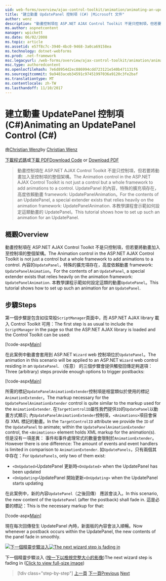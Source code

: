 ```yaml
---
uid: web-forms/overview/ajax-control-toolkit/animation/animating-an-updatepanel-control-cs
title: "建立動畫 UpdatePanel 控制項 (C#) |Microsoft 文件"
author: wenz
description: "動畫控制項在 ASP.NET AJAX Control Toolkit 不是只控制項，但若要將動畫加入至控制項的整個架構。 內容..."
ms.author: aspnetcontent
manager: wpickett
ms.date: 06/02/2008
ms.topic: article
ms.assetid: e57f8c7c-3940-4bc0-9468-3a0ca69158ea
ms.technology: dotnet-webforms
ms.prod: .net-framework
msc.legacyurl: /web-forms/overview/ajax-control-toolkit/animation/animating-an-updatepanel-control-cs
msc.type: authoredcontent
ms.openlocfilehash: 7e6d8954d2ec886994cdd723121e540b471131f6
ms.sourcegitcommit: 9a9483aceb34591c97451997036a9120c3fe2baf
ms.translationtype: MT
ms.contentlocale: zh-TW
ms.lasthandoff: 11/10/2017
---
```

<a name="animating-an-updatepanel-control-c"></a><span data-ttu-id="f90f2-104">建立動畫 UpdatePanel 控制項 (C#)</span><span class="sxs-lookup"><span data-stu-id="f90f2-104">Animating an UpdatePanel Control (C#)</span></span>
====================
<span data-ttu-id="f90f2-105">由[Christian Wenz](https://github.com/wenz)</span><span class="sxs-lookup"><span data-stu-id="f90f2-105">by [Christian Wenz](https://github.com/wenz)</span></span>

<span data-ttu-id="f90f2-106">[下載程式碼](http://download.microsoft.com/download/9/3/f/93f8daea-bebd-4821-833b-95205389c7d0/UpdatePanelAnimation1.cs.zip)或[下載 PDF](http://download.microsoft.com/download/b/6/a/b6ae89ee-df69-4c87-9bfb-ad1eb2b23373/updatepanelanimation1CS.pdf)</span><span class="sxs-lookup"><span data-stu-id="f90f2-106">[Download Code](http://download.microsoft.com/download/9/3/f/93f8daea-bebd-4821-833b-95205389c7d0/UpdatePanelAnimation1.cs.zip) or [Download PDF](http://download.microsoft.com/download/b/6/a/b6ae89ee-df69-4c87-9bfb-ad1eb2b23373/updatepanelanimation1CS.pdf)</span></span>

> <span data-ttu-id="f90f2-107">動畫控制項在 ASP.NET AJAX Control Toolkit 不是只控制項，但若要將動畫加入至控制項的整個架構。</span><span class="sxs-lookup"><span data-stu-id="f90f2-107">The Animation control in the ASP.NET AJAX Control Toolkit is not just a control but a whole framework to add animations to a control.</span></span> <span data-ttu-id="f90f2-108">UpdatePanel 的內容，特殊的擴充項存在，高度依賴動畫 framework: UpdatePanelAnimation。</span><span class="sxs-lookup"><span data-stu-id="f90f2-108">For the contents of an UpdatePanel, a special extender exists that relies heavily on the animation framework: UpdatePanelAnimation.</span></span> <span data-ttu-id="f90f2-109">本教學課程會示範如何設定這類動畫的 UpdatePanel。</span><span class="sxs-lookup"><span data-stu-id="f90f2-109">This tutorial shows how to set up such an animation for an UpdatePanel.</span></span>


## <a name="overview"></a><span data-ttu-id="f90f2-110">概觀</span><span class="sxs-lookup"><span data-stu-id="f90f2-110">Overview</span></span>

<span data-ttu-id="f90f2-111">動畫控制項在 ASP.NET AJAX Control Toolkit 不是只控制項，但若要將動畫加入至控制項的整個架構。</span><span class="sxs-lookup"><span data-stu-id="f90f2-111">The Animation control in the ASP.NET AJAX Control Toolkit is not just a control but a whole framework to add animations to a control.</span></span> <span data-ttu-id="f90f2-112">內容的`UpdatePanel`，特殊的擴充項存在，高度依賴動畫 framework: `UpdatePanelAnimation`。</span><span class="sxs-lookup"><span data-stu-id="f90f2-112">For the contents of an `UpdatePanel`, a special extender exists that relies heavily on the animation framework: `UpdatePanelAnimation`.</span></span> <span data-ttu-id="f90f2-113">本教學課程示範如何設定這類的動畫`UpdatePanel`。</span><span class="sxs-lookup"><span data-stu-id="f90f2-113">This tutorial shows how to set up such an animation for an `UpdatePanel`.</span></span>

## <a name="steps"></a><span data-ttu-id="f90f2-114">步驟</span><span class="sxs-lookup"><span data-stu-id="f90f2-114">Steps</span></span>

<span data-ttu-id="f90f2-115">第一個步驟是包含如往常般`ScriptManager`頁面中，而 ASP.NET AJAX library 載入 Control Toolkit 可用：</span><span class="sxs-lookup"><span data-stu-id="f90f2-115">The first step is as usual to include the `ScriptManager` in the page so that the ASP.NET AJAX library is loaded and the Control Toolkit can be used:</span></span>

[!code-aspx[Main](animating-an-updatepanel-control-cs/samples/sample1.aspx)]

<span data-ttu-id="f90f2-116">在此案例中動畫會套用到 ASP.NET `Wizard` web 控制項位於`UpdatePanel`。</span><span class="sxs-lookup"><span data-stu-id="f90f2-116">The animation in this scenario will be applied to an ASP.NET `Wizard` web control residing in an `UpdatePanel`.</span></span> <span data-ttu-id="f90f2-117">（任意） 的三個步驟會提供觸發回傳足夠選項：</span><span class="sxs-lookup"><span data-stu-id="f90f2-117">Three (arbitrary) steps provide enough options to trigger postbacks:</span></span>

[!code-aspx[Main](animating-an-updatepanel-control-cs/samples/sample2.aspx)]

<span data-ttu-id="f90f2-118">所需的標記`UpdatePanelAnimationExtender`控制項是相當類似於使用的標記`AnimationExtender`。</span><span class="sxs-lookup"><span data-stu-id="f90f2-118">The markup necessary for the `UpdatePanelAnimationExtender` control is quite similar to the markup used for the `AnimationExtender`.</span></span> <span data-ttu-id="f90f2-119">在`TargetControlID`屬性我們提供`ID`的`UpdatePanel`以動畫方式顯示; 內`UpdatePanelAnimationExtender`控制項，`<Animations>`項目會保存 XML 標記的動畫。</span><span class="sxs-lookup"><span data-stu-id="f90f2-119">In the `TargetControlID` attribute we provide the `ID` of the `UpdatePanel` to animate; within the `UpdatePanelAnimationExtender` control, the `<Animations>` element holds XML markup for the animation(s).</span></span> <span data-ttu-id="f90f2-120">但是沒有一項差異： 事件和事件處理常式的數量會限制於`AnimationExtender`。</span><span class="sxs-lookup"><span data-stu-id="f90f2-120">However there is one difference: The amount of events and event handlers is limited in comparison to `AnimationExtender`.</span></span> <span data-ttu-id="f90f2-121">如`UpdatePanels`，只有兩個其中存在：</span><span class="sxs-lookup"><span data-stu-id="f90f2-121">For `UpdatePanels`, only two of them exist:</span></span>

- <span data-ttu-id="f90f2-122">`<OnUpdated>`UpdatePanel 更新時</span><span class="sxs-lookup"><span data-stu-id="f90f2-122">`<OnUpdated>` when the UpdatePanel has been updated</span></span>
- <span data-ttu-id="f90f2-123">`<OnUpdating>`UpdatePanel 開始更新</span><span class="sxs-lookup"><span data-stu-id="f90f2-123">`<OnUpdating>` when the UpdatePanel starts updating</span></span>

<span data-ttu-id="f90f2-124">在此案例中，新的內容`UpdatePanel`（之後回傳） 應該會淡入。</span><span class="sxs-lookup"><span data-stu-id="f90f2-124">In this scenario, the new content of the `UpdatePanel` (after the postback) shall fade in.</span></span> <span data-ttu-id="f90f2-125">這是必要的標記：</span><span class="sxs-lookup"><span data-stu-id="f90f2-125">This is the necessary markup for that:</span></span>

[!code-aspx[Main](animating-an-updatepanel-control-cs/samples/sample3.aspx)]

<span data-ttu-id="f90f2-126">現在每次回傳發生 UpdatePanel 內時，新面板的內容會淡入順暢。</span><span class="sxs-lookup"><span data-stu-id="f90f2-126">Now whenever a postback occurs within the UpdatePanel, the new contents of the panel fade in smoothly.</span></span>


<span data-ttu-id="f90f2-127">[![下一個精靈步驟淡入](animating-an-updatepanel-control-cs/_static/image2.png)](animating-an-updatepanel-control-cs/_static/image1.png)</span><span class="sxs-lookup"><span data-stu-id="f90f2-127">[![The next wizard step is fading in](animating-an-updatepanel-control-cs/_static/image2.png)](animating-an-updatepanel-control-cs/_static/image1.png)</span></span>

<span data-ttu-id="f90f2-128">下一個精靈步驟淡入 ([按一下以檢視完整大小的影像](animating-an-updatepanel-control-cs/_static/image3.png))</span><span class="sxs-lookup"><span data-stu-id="f90f2-128">The next wizard step is fading in ([Click to view full-size image](animating-an-updatepanel-control-cs/_static/image3.png))</span></span>

>[!div class="step-by-step"]
<span data-ttu-id="f90f2-129">[上一頁](changing-an-animation-using-client-side-code-cs.md)
[下一頁](dynamically-controlling-updatepanel-animations-cs.md)</span><span class="sxs-lookup"><span data-stu-id="f90f2-129">[Previous](changing-an-animation-using-client-side-code-cs.md)
[Next](dynamically-controlling-updatepanel-animations-cs.md)</span></span>
